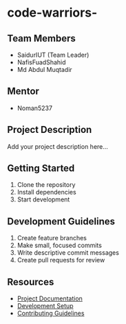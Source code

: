 # code-warriors-

## Team Members
- SaidurIUT (Team Leader)
- NafisFuadShahid
- Md Abdul Muqtadir

## Mentor
- Noman5237

## Project Description
Add your project description here...

## Getting Started
1. Clone the repository
2. Install dependencies
3. Start development

## Development Guidelines
1. Create feature branches
2. Make small, focused commits
3. Write descriptive commit messages
4. Create pull requests for review

## Resources
- [Project Documentation](docs/)
- [Development Setup](docs/setup.md)
- [Contributing Guidelines](CONTRIBUTING.md)


<!-- This is "develop" branch-->  
